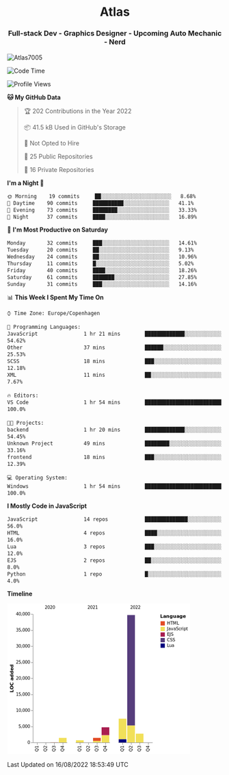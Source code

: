 <h1 align="center">Atlas</h1>
<h3 align="center">Full-stack Dev - Graphics Designer - Upcoming Auto Mechanic - Nerd</h3>

<p><img align="center" src="https://github-readme-stats.vercel.app/api/top-langs?username=Atlas7005&show_icons=true&locale=en&layout=compact" alt="Atlas7005" /></p>

<!--START_SECTION:waka-->
![Code Time](http://img.shields.io/badge/Code%20Time-644%20hrs%2058%20mins-blue)

![Profile Views](http://img.shields.io/badge/Profile%20Views-0-blue)

**🐱 My GitHub Data** 

> 🏆 202 Contributions in the Year 2022
 > 
> 📦 41.5 kB Used in GitHub's Storage 
 > 
> 🚫 Not Opted to Hire
 > 
> 📜 25 Public Repositories 
 > 
> 🔑 16 Private Repositories  
 > 
**I'm a Night 🦉** 

```text
🌞 Morning    19 commits     ██░░░░░░░░░░░░░░░░░░░░░░░   8.68% 
🌆 Daytime    90 commits     ██████████░░░░░░░░░░░░░░░   41.1% 
🌃 Evening    73 commits     ████████░░░░░░░░░░░░░░░░░   33.33% 
🌙 Night      37 commits     ████░░░░░░░░░░░░░░░░░░░░░   16.89%

```
📅 **I'm Most Productive on Saturday** 

```text
Monday       32 commits     ███░░░░░░░░░░░░░░░░░░░░░░   14.61% 
Tuesday      20 commits     ██░░░░░░░░░░░░░░░░░░░░░░░   9.13% 
Wednesday    24 commits     ██░░░░░░░░░░░░░░░░░░░░░░░   10.96% 
Thursday     11 commits     █░░░░░░░░░░░░░░░░░░░░░░░░   5.02% 
Friday       40 commits     ████░░░░░░░░░░░░░░░░░░░░░   18.26% 
Saturday     61 commits     ███████░░░░░░░░░░░░░░░░░░   27.85% 
Sunday       31 commits     ███░░░░░░░░░░░░░░░░░░░░░░   14.16%

```


📊 **This Week I Spent My Time On** 

```text
⌚︎ Time Zone: Europe/Copenhagen

💬 Programming Languages: 
JavaScript               1 hr 21 mins        █████████████░░░░░░░░░░░░   54.62% 
Other                    37 mins             ██████░░░░░░░░░░░░░░░░░░░   25.53% 
SCSS                     18 mins             ███░░░░░░░░░░░░░░░░░░░░░░   12.18% 
XML                      11 mins             ██░░░░░░░░░░░░░░░░░░░░░░░   7.67%

🔥 Editors: 
VS Code                  1 hr 54 mins        █████████████████████████   100.0%

🐱‍💻 Projects: 
backend                  1 hr 20 mins        █████████████░░░░░░░░░░░░   54.45% 
Unknown Project          49 mins             ████████░░░░░░░░░░░░░░░░░   33.16% 
frontend                 18 mins             ███░░░░░░░░░░░░░░░░░░░░░░   12.39%

💻 Operating System: 
Windows                  1 hr 54 mins        █████████████████████████   100.0%

```

**I Mostly Code in JavaScript** 

```text
JavaScript               14 repos            ██████████████░░░░░░░░░░░   56.0% 
HTML                     4 repos             ████░░░░░░░░░░░░░░░░░░░░░   16.0% 
Lua                      3 repos             ███░░░░░░░░░░░░░░░░░░░░░░   12.0% 
EJS                      2 repos             ██░░░░░░░░░░░░░░░░░░░░░░░   8.0% 
Python                   1 repo              █░░░░░░░░░░░░░░░░░░░░░░░░   4.0%

```


**Timeline**

![Chart not found](https://raw.githubusercontent.com/Atlas7005/Atlas7005/master/charts/bar_graph.png) 


 Last Updated on 16/08/2022 18:53:49 UTC
<!--END_SECTION:waka-->
